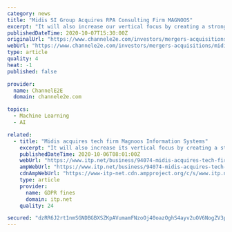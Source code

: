 ```yaml
---
category: news
title: "Midis SI Group Acquires RPA Consulting Firm MAGNOOS"
excerpt: "It will also increase our vertical focus by creating a strong digital ecosystem and increase our offerings in the AI/ML, AutoML space including ML Ops and help us explore VR/AR and MR Solutions.” Michael Halas, managing partner, MAGNOOS, added ..."
publishedDateTime: 2020-10-07T15:30:00Z
originalUrl: "https://www.channele2e.com/investors/mergers-acquisitions/midis-si-group-buys-rpa-consulting-firm-magnoos/"
webUrl: "https://www.channele2e.com/investors/mergers-acquisitions/midis-si-group-buys-rpa-consulting-firm-magnoos/"
type: article
quality: 4
heat: -1
published: false

provider:
  name: ChannelE2E
  domain: channele2e.com

topics:
  - Machine Learning
  - AI

related:
  - title: "Midis acquires tech firm Magnoos Information Systems"
    excerpt: "It will also increase its vertical focus by creating a strong digital ecosystem and increase our offerings in the AI/ML, AutoML space including ML Ops and help us explore VR/AR and MR Solutions."
    publishedDateTime: 2020-10-06T08:01:00Z
    webUrl: "https://www.itp.net/business/94074-midis-acquires-tech-firm-magnoos-information-systems"
    ampWebUrl: "https://www.itp.net/business/94074-midis-acquires-tech-firm-magnoos-information-systems?amp"
    cdnAmpWebUrl: "https://www-itp-net.cdn.ampproject.org/c/s/www.itp.net/business/94074-midis-acquires-tech-firm-magnoos-information-systems?amp"
    type: article
    provider:
      name: GDPR fines
      domain: itp.net
    quality: 24

secured: "dzRR6J2rt1nmSGNDBGBXSZKpAVumamFNzoOj40oazOghS4ayv2uOV6NogZV3pVN7DxQKaeF+ziaZYzWCu4BTTbDpBa39pu8uXvffupbDYEnG7yAHZkuk6e47Lio7WMHbEcATVhH8Hw4zn4kKm0azFIWTAnQMo9Y3oXvZsj7E8fT2umR5WJXXTO9vHMLbpmS/X9koOfvY/pwBjMVyciC7iHs5FfBOiGJxcxEwodU8moZGCW5crYFORCDWfhYwgOkDe67PJF3PW8QXBoTbt1rx0ea/9VNISUoTeOqEU3gJ+psbY3pr2lIumxupxBq0ES5igVpMTeqZuj7DoToy6a6EGZEK9jXHJ+3C9XGdTGzLges=;oa0iT1SIdxNXTfwbx7cSsQ=="
---
```


